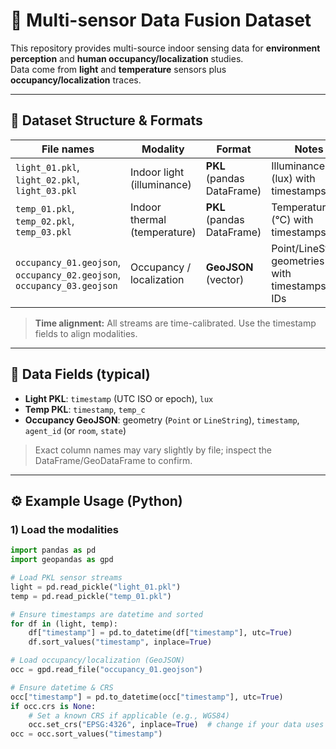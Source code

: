 # 🧩 Multi-sensor Data Fusion Dataset

This repository provides multi-source indoor sensing data for **environment perception** and **human occupancy/localization** studies.  
Data come from **light** and **temperature** sensors plus **occupancy/localization** traces.

---

## 📁 Dataset Structure & Formats

| File names | Modality | Format | Notes |
|---|---|---|---|
| `light_01.pkl`, `light_02.pkl`, `light_03.pkl` | Indoor light (illuminance) | **PKL** (pandas DataFrame) | Illuminance (lux) with timestamps |
| `temp_01.pkl`, `temp_02.pkl`, `temp_03.pkl` | Indoor thermal (temperature) | **PKL** (pandas DataFrame) | Temperature (°C) with timestamps |
| `occupancy_01.geojson`, `occupancy_02.geojson`, `occupancy_03.geojson` | Occupancy / localization | **GeoJSON** (vector) | Point/LineString geometries with timestamps and IDs |

> **Time alignment:** All streams are time-calibrated. Use the timestamp fields to align modalities.

---

## 🧠 Data Fields (typical)

- **Light PKL**: `timestamp` (UTC ISO or epoch), `lux`
- **Temp PKL**: `timestamp`, `temp_c`
- **Occupancy GeoJSON**: geometry (`Point` or `LineString`), `timestamp`, `agent_id` (or `room`, `state`)

> Exact column names may vary slightly by file; inspect the DataFrame/GeoDataFrame to confirm.

---

## ⚙️ Example Usage (Python)

### 1) Load the modalities
```python
import pandas as pd
import geopandas as gpd

# Load PKL sensor streams
light = pd.read_pickle("light_01.pkl")
temp = pd.read_pickle("temp_01.pkl")

# Ensure timestamps are datetime and sorted
for df in (light, temp):
    df["timestamp"] = pd.to_datetime(df["timestamp"], utc=True)
    df.sort_values("timestamp", inplace=True)

# Load occupancy/localization (GeoJSON)
occ = gpd.read_file("occupancy_01.geojson")

# Ensure datetime & CRS
occ["timestamp"] = pd.to_datetime(occ["timestamp"], utc=True)
if occ.crs is None:
    # Set a known CRS if applicable (e.g., WGS84)
    occ.set_crs("EPSG:4326", inplace=True)  # change if your data uses another CRS
occ = occ.sort_values("timestamp")
